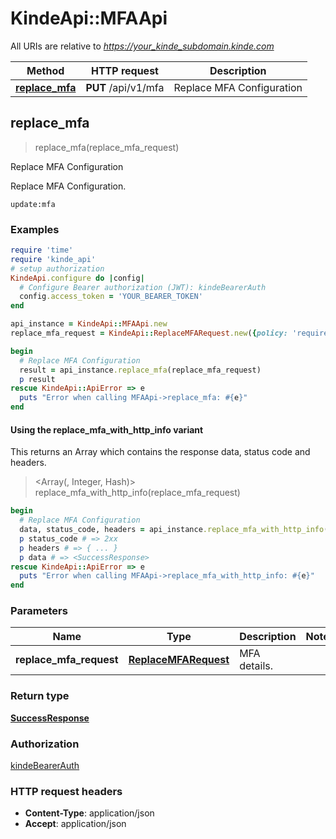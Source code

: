 # KindeApi::MFAApi

All URIs are relative to *https://your_kinde_subdomain.kinde.com*

| Method | HTTP request | Description |
| ------ | ------------ | ----------- |
| [**replace_mfa**](MFAApi.md#replace_mfa) | **PUT** /api/v1/mfa | Replace MFA Configuration |


## replace_mfa

> <SuccessResponse> replace_mfa(replace_mfa_request)

Replace MFA Configuration

Replace MFA Configuration.  <div>   <code>update:mfa</code> </div> 

### Examples

```ruby
require 'time'
require 'kinde_api'
# setup authorization
KindeApi.configure do |config|
  # Configure Bearer authorization (JWT): kindeBearerAuth
  config.access_token = 'YOUR_BEARER_TOKEN'
end

api_instance = KindeApi::MFAApi.new
replace_mfa_request = KindeApi::ReplaceMFARequest.new({policy: 'required', enabled_factors: ['mfa:email']}) # ReplaceMFARequest | MFA details.

begin
  # Replace MFA Configuration
  result = api_instance.replace_mfa(replace_mfa_request)
  p result
rescue KindeApi::ApiError => e
  puts "Error when calling MFAApi->replace_mfa: #{e}"
end
```

#### Using the replace_mfa_with_http_info variant

This returns an Array which contains the response data, status code and headers.

> <Array(<SuccessResponse>, Integer, Hash)> replace_mfa_with_http_info(replace_mfa_request)

```ruby
begin
  # Replace MFA Configuration
  data, status_code, headers = api_instance.replace_mfa_with_http_info(replace_mfa_request)
  p status_code # => 2xx
  p headers # => { ... }
  p data # => <SuccessResponse>
rescue KindeApi::ApiError => e
  puts "Error when calling MFAApi->replace_mfa_with_http_info: #{e}"
end
```

### Parameters

| Name | Type | Description | Notes |
| ---- | ---- | ----------- | ----- |
| **replace_mfa_request** | [**ReplaceMFARequest**](ReplaceMFARequest.md) | MFA details. |  |

### Return type

[**SuccessResponse**](SuccessResponse.md)

### Authorization

[kindeBearerAuth](../README.md#kindeBearerAuth)

### HTTP request headers

- **Content-Type**: application/json
- **Accept**: application/json

